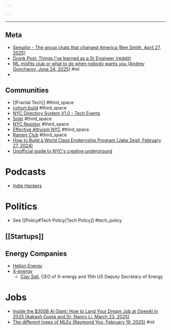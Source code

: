 ```yaml
---

---
```

---
## Meta
- [Semafor - The group chats that changed America (Ben Smith, April 27, 2025)](https://www.semafor.com/article/04/27/2025/the-group-chats-that-changed-america)
- [Drunk Post: Things I've learned as a Sr Engineer (reddit)](https://luminousmen.com/post/drunk-post-things-ive-learned-as-a-sr-engineer/)
- [ML misfits club or what to do when nobody wants you (Andrey Goncharov, June 24, 2025)](https://blog.goncharov.page/ml-misfits-club-or-what-to-do-when-nobody-wants-you) #ml
- 
## Communities
- [[Fractal Tech]] #third_space
- [cohort.build](https://cohort.build/) #third_space 
- [NYC Directory System V1.0 - Tech Events](https://tech.somethingtodo.nyc/)
- [Solei](https://www.dearsolei.com/) #third_space
- [NYC Resistor](https://www.nycresistor.com/) #third_space 
- [Effective Altruism NYC](https://www.effectivealtruism.nyc/) #third_space
- [Ramen Club](https://www.ramenclub.so/) #third_space
- [How to Build a World Class Engternship Program (Jake Zegil, February 27, 2024)](https://jakezegil.substack.com/p/how-to-build-a-world-class-engternship)
- [Unofficial guide to NYC's creative underground](https://x.com/fishlooker_/status/1888021510368972926)

# Podcasts
- [Indie Hackers](https://www.indiehackers.com/podcasts)
# Politics
- See [[Policy#Tech Policy|Tech Policy]] #tech_policy
## [[Startups]]

## Energy Companies
- [Helion Energy](https://en.wikipedia.org/wiki/Helion_Energy)
- [X-energy](https://en.wikipedia.org/wiki/X-energy)
	- [Clay Sell](https://en.wikipedia.org/wiki/Clay_Sell), CEO of X-energy and 15th US Deputy Secretary of Energy

# Jobs
- [Inside the $300B AI Giant: How to Land Your Dream Job at OpenAI in 2025 (Aakash Gupta and Dr. Nancy Li, March 23, 2025)](https://www.news.aakashg.com/p/how-to-break-into-openai)
- [The different types of MLEs (Raymond Yoo, February 19, 2025)](https://raymondyoo.com/blog/the-different-types-of-mles/) #ml